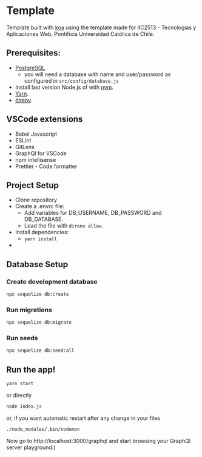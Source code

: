 # Template

Template built with [koa](http://koajs.com/) using the template made for IIC2513 - Tecnologías y Aplicaciones Web, Pontificia Universidad Católica de Chile.

## Prerequisites:
* [PostgreSQL](https://www.digitalocean.com/community/tutorials/como-instalar-y-utilizar-postgresql-en-ubuntu-16-04-es)
  * you will need a database with name and user/password as configured in `src/config/database.js`
* Install last version Node.js of with [nvm](https://github.com/creationix/nvm).
* [Yarn](https://yarnpkg.com).
* [direnv](https://github.com/direnv/direnv).

## VSCode extensions
* Babel Javascript
* ESLint
* GitLens
* GraphQl for VSCode
* npm intellisense
* Prettier - Code formatter


## Project Setup

* Clone repository
* Create a .envrc file:
  * Add variables for DB_USERNAME, DB_PASSWORD and DB_DATABASE.
  * Load the file with `direnv allow`. 
* Install dependencies:
  * `yarn install`
* 

## Database Setup

### Create development database

```sh
npx sequelize db:create
```

### Run migrations
```sh
npx sequelize db:migrate
```

### Run seeds
```sh
npx sequelize db:seed:all
```

## Run the app!

```sh
yarn start
```

or directly

```sh
node index.js
```

or, if you want automatic restart after any change in your files

```sh
./node_modules/.bin/nodemon
```

Now go to http://localhost:3000/graphql and start browsing your GraphQl server playground:)
